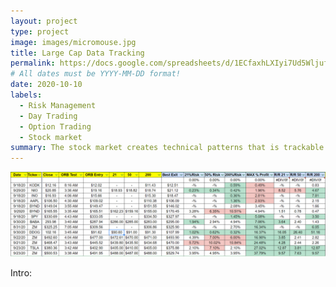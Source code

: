 ```yaml
---
layout: project
type: project
image: images/micromouse.jpg
title: Large Cap Data Tracking 
permalink: https://docs.google.com/spreadsheets/d/1ECfaxhLXIyi7Ud5WljufBUhqIzeofnzEPSZzXcLNQ-Q/edit?usp=sharing
# All dates must be YYYY-MM-DD format!
date: 2020-10-10
labels:
  - Risk Management
  - Day Trading
  - Option Trading
  - Stock market
summary: The stock market creates technical patterns that is trackable. My project is about collecting data on potential low risk/high reward trades. 
---
```


<div class="ui small rounded images">
  <img class="ui image" src="../images/LargeCap.png">
</div>

Intro: 



